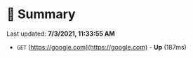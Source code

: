# 📖 Summary
Last updated: **7/3/2021, 11:33:55 AM**

- `GET` [https://google.com](https://google.com) - **Up** (187ms)
